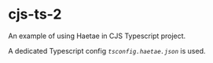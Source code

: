 # cjs-ts-2

An example of using Haetae in CJS Typescript project.

A dedicated Typescript config *`tsconfig.haetae.json`* is used.
